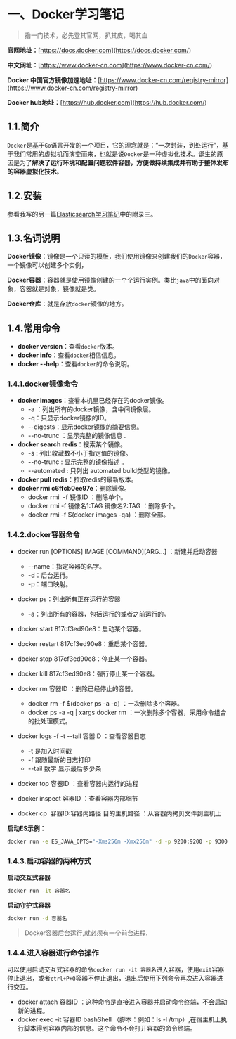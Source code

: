 # 一、Docker学习笔记

> 撸一门技术，必先登其官网，扒其皮，喝其血

**官网地址：**[https://docs.docker.com](<https://docs.docker.com/>)

**中文网址：**[https://www.docker-cn.com](<https://www.docker-cn.com/>)

**Docker 中国官方镜像加速地址：**[https://www.docker-cn.com/registry-mirror](<https://www.docker-cn.com/registry-mirror>)

**Docker hub地址：**[https://hub.docker.com](<https://hub.docker.com/>)

## 1.1.简介

`Docker`是基于`Go`语言开发的一个项目，它的理念就是：“一次封装，到处运行”，基于我们常用的虚拟机而演变而来，也就是说`Docker`是一种虚拟化技术。诞生的原因是为了**解决了运行环境和配置问题软件容器，方便做持续集成并有助于整体发布的容器虚拟化技术**。

## 1.2.安装

参看我写的另一篇[Elasticsearch学习笔记](<http://luokangyuan.com/elasticsearchchu-ji-pian/>)中的附录三。

## 1.3.名词说明

**Docker镜像**：镜像是一个只读的模版，我们使用镜像来创建我们的`Docker`容器，一个镜像可以创建多个实例，

**Docker容器**：容器就是使用镜像创建的一个个运行实例。类比`java`中的面向对象，容器就是对象，镜像就是类。

**Docker仓库**：就是存放`docker`镜像的地方。

## 1.4.常用命令

* **docker version**：查看`docker`版本。
* **docker info**：查看`docker`相信信息。
* **docker --help**：查看`docker`的命令说明。

### 1.4.1.docker镜像命令

* **docker images**：查看本机里已经存在的docker镜像。
  * -a ：列出所有的docker镜像，含中间镜像层。
  * -q：只显示docker镜像的ID。
  * --digests：显示docker镜像的摘要信息。
  * --no-trunc ：显示完整的镜像信息 .
* **docker search redis**：搜索某个镜像。
  * -s : 列出收藏数不小于指定值的镜像。 
  * --no-trunc : 显示完整的镜像描述 。
  * --automated : 只列出 automated build类型的镜像。
* **docker pull redis**：拉取redis的最新版本。
* **docker rmi c6ffcb0ee97e**：删除镜像。
  * docker rmi  -f 镜像ID ：删除单个。
  * docker rmi -f 镜像名1:TAG 镜像名2:TAG  ：删除多个。
  * docker rmi -f $(docker images -qa) ：删除全部。

### 1.4.2.docker容器命令

* docker run [OPTIONS] IMAGE [COMMAND][ARG...] ：新建并启动容器
  * --name：指定容器的名字。
  * -d：后台运行。
  * -p：端口映射。

* docker ps：列出所有正在运行的容器
  * -a：列出所有的容器，包括运行的或者之前运行的。
* docker start 817cf3ed90e8：启动某个容器。
* docker restart 817cf3ed90e8：重启某个容器。
* docker stop 817cf3ed90e8：停止某一个容器。
* docker kill  817cf3ed90e8：强行停止某一个容器。
* docker rm 容器ID ：删除已经停止的容器。
  * docker rm -f $(docker ps -a -q) ：一次删除多个容器。
  * docker ps -a -q | xargs docker rm ：一次删除多个容器，采用命令组合的批处理模式。
* docker logs -f -t --tail 容器ID ：查看容器日志
  * -t 是加入时间戳 
  * -f 跟随最新的日志打印 
  * --tail 数字 显示最后多少条 
* docker top 容器ID ：查看容器内运行的进程 
* docker inspect 容器ID ：查看容器内部细节 
* docker cp  容器ID:容器内路径 目的主机路径 ：从容器内拷贝文件到主机上 

**启动ES示例：**

```bash
docker run -e ES_JAVA_OPTS="-Xms256m -Xmx256m" -d -p 9200:9200 -p 9300:9300 --name ES01 5acf0e8da90b
```

### 1.4.3.启动容器的两种方式

**启动交互式容器**

```bash
docker run -it 容器名
```

**启动守护式容器**

```bash
docker run -d 容器名
```

> Docker容器后台运行,就必须有一个前台进程.

### 1.4.4.进入容器进行命令操作

可以使用启动交互式容器的命令`docker run -it 容器名`进入容器，使用`exit`容器停止退出，或者`ctrl+P+Q`容器不停止退出，退出后使用下列命令再次进入容器进行交互。

* docker attach 容器ID ：这种命令是直接进入容器并启动命令终端，不会启动新的进程。
* docker exec -it 容器ID bashShell （脚本：例如：ls -l /tmp）,在宿主机上执行脚本得到容器内部的信息。这个命令不会打开容器的命令终端。




